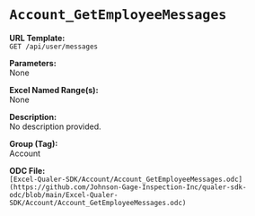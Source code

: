# `Account_GetEmployeeMessages`

**URL Template:**  
`GET /api/user/messages`

**Parameters:**  
None

**Excel Named Range(s):**  
None

**Description:**  
No description provided.

**Group (Tag):**  
Account

**ODC File:**  
`[Excel-Qualer-SDK/Account/Account_GetEmployeeMessages.odc](https://github.com/Johnson-Gage-Inspection-Inc/qualer-sdk-odc/blob/main/Excel-Qualer-SDK/Account/Account_GetEmployeeMessages.odc)`
